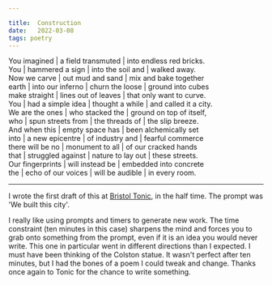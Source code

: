 ```yaml
---

title:  Construction
date:   2022-03-08
tags: poetry
---
```

<div>
You imagined | a field transmuted | into endless red bricks.<br>
You | hammered a sign | into the soil and | walked away.<br>
Now we carve | out mud and sand | mix and bake together<br>
earth | into our inferno | churn the loose |  ground into cubes<br>
make straight | lines out of leaves | that only want to curve.<br>
You | had a simple idea | thought a while | and called it a city.<br>
We are the ones | who stacked the | ground on top of itself,<br>
who | spun streets from | the threads of | the slip breeze.<br>
And when this | empty space has | been alchemically set <br>
into |  a new epicentre | of industry and | fearful commerce <br>
there will be no | monument to all | of our cracked hands <br>
that | struggled against | nature to lay out | these streets. <br>
Our fingerprints | will instead be | embedded into concrete <br>
the | echo of our voices | will be audible | in every room. <br>

</div>

<!--more-->

---

I wrote the first draft of this at [Bristol Tonic](https://www.facebook.com/BristolTonic), in the half time. The prompt was 'We built this city'.

I really like using prompts and timers to generate new work. The time constraint (ten minutes in this case) sharpens the mind and forces you to grab onto something from the prompt, even if it is an idea you would never write. This one in particular went in different directions than I expected. I must have been thinking of the Colston statue. It wasn't perfect after ten minutes, but I had the bones of a poem I could tweak and change. Thanks once again to Tonic for the chance to write something.
